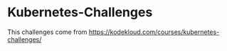 # Kubernetes-Challenges
This challenges come from https://kodekloud.com/courses/kubernetes-challenges/
